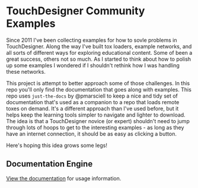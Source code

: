 # TouchDesigner Community Examples

Since 2011 I've been collecting examples for how to sovle problems in TouchDesigner. Along the way I've built tox loaders, example networks, and all sorts of different ways for exploring educational content. Some of been a great success, others not so much. As I started to think about how to polish up some examples I wondered if I shouldn't rethink how I was handling these networks. 

This project is attempt to better approach some of those challenges. In this repo you'll only find the documentation that goes along with examples. This repo uses `just-the-docs` by @pmarsciell to keep a nice and tidy set of documentation that's used as a companion to a repo that loads remote toxes on demand. It's a different approach than I've used before, but it helps keep the learning tools simpler to navigate and lighter to download. The idea is that a TouchDesigner novice (or expert) shouldn't need to jump through lots of hoops to get to the interesting examples - as long as they have an internet connection, it should be as easy as clicking a button. 

Here's hoping this idea grows some legs!

## Documentation Engine

[View the documentation](https://pmarsceill.github.io/just-the-docs/) for usage information.

